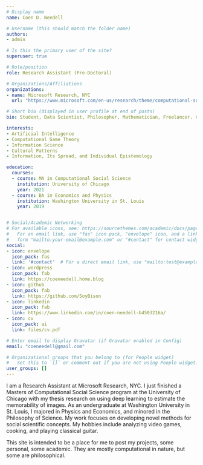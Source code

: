```yaml
---
# Display name
name: Coen D. Needell

# Username (this should match the folder name)
authors:
- admin

# Is this the primary user of the site?
superuser: true

# Role/position
role: Research Assistant (Pre-Doctoral)

# Organizations/Affiliations
organizations:
- name: Microsoft Research, NYC
  url: "https://www.microsoft.com/en-us/research/theme/computational-social-science/"

# Short bio (displayed in user profile at end of posts)
bio: Student, Data Scientist, Philosopher, Mathematician, Freelancer. Currently working as a Research Assistant at Microsoft Research, pontificating about video games, and learning to play the classical guitar.

interests:
- Artificial Intelligence
- Computational Game Theory
- Information Science
- Cultural Patterns
- Information, Its Spread, and Individual Epistemology 

education:
  courses:
  - course: MA in Computational Social Science
    institution: University of Chicago
    year: 2021
  - course: BA in Economics and Physics
    institution: Washington University in St. Louis
    year: 2019


# Social/Academic Networking
# For available icons, see: https://sourcethemes.com/academic/docs/page-builder/#icons
#   For an email link, use "fas" icon pack, "envelope" icon, and a link in the
#   form "mailto:your-email@example.com" or "#contact" for contact widget.
social:
- icon: envelope
  icon_pack: fas
  link: '#contact'  # For a direct email link, use "mailto:test@example.org".
- icon: wordpress
  icon_pack: fab
  link: https://coeneedell.home.blog
- icon: github
  icon_pack: fab
  link: https://github.com/SoyBison
- icon: linkedin
  icon_pack: fab
  link: https://www.linkedin.com/in/coen-needell-b4503216a/
- icon: cv
  icon_pack: ai
  link: files/cv.pdf

# Enter email to display Gravatar (if Gravatar enabled in Config)
email: "coeneedell@gmail.com"

# Organizational groups that you belong to (for People widget)
#   Set this to `[]` or comment out if you are not using People widget.
user_groups: []
---
```


I am a Research Assistant at Microsoft Research, NYC. I just finished a Masters of Computational Social Science program at the University of Chicago with my thesis research on using deep learning to estimate the memorability of images. As an undergraduate at Washington University in St. Louis, I majored in Physics and Economics, and minored in the Philosophy of Science. My work focuses on developing novel methods for social scientific concepts. My hobbies include analyzing video games, cooking, and playing classical guitar.

This site is intended to be a place for me to post my projects, some personal, some academic. They are mostly computational in nature, but some are philosophical.

